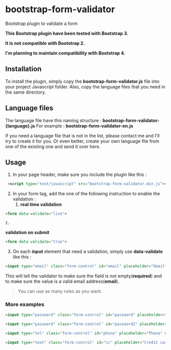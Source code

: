 # bootstrap-form-validator
Bootstrap plugin to validate a form

**This Bootstrap plugin have been tested with Bootstrap 3.**

**It is not compatible with Bootstrap 2.**

**I'm planning to maintain compatibility with Bootstrap 4.**

## Installation

To install the plugin, simply copy the __bootstrap-form-validator.js__ file into your project Javascript folder.
Also, copy the language files that you need in the same directory. 

## Language files

The language file have this naming structure : __bootstrap-form-validator-{language}.js__ 
For example : __bootstrap-form-validator-en.js__

If you need a language file that is not in the list, please contact me and I'll try to create it for you.
Or even better, create your own language file from one of the existing one and send it over here.

## Usage

1. In your page header, make sure you include the plugin like this : 
```html
 <script type="text/javascript" src="bootstrap-form-validator.min.js"></script>
```
2. In your form tag, add the one of the following instruction to enable the validation :
    1. **real time validation**
```html
<form data-validate="live">
```
    2. 
  **validation on submit**
```html
<form data-validate="true">
```

3. On each **input** element that need a validation, simply use **data-validate** like this : 
```html
<input type="email" class="form-control" id="email" placeholder="Email" data-validate="required,email">
```
This will tell the validator to make sure the field is not empty(**required**) and to make sure the value is a valid 
email address(**email**).

> You can use as many rules as you want.

### More examples
```html
<input type="password" class="form-control" id="password" placeholder="Password" data-validate="required,minlength:8,maxlength:16">
```
```html
<input type="password" class="form-control" id="password2" placeholder="Confirm password" data-validate="matches:password">
```
```html
<input type="tel" class="form-control" id="phone" placeholder="Phone" data-validate="required,phone_us">
```
```html
<input type="text" class="form-control" id="cc" placeholder="Credit card" data-validate="required,creditcard">
```
